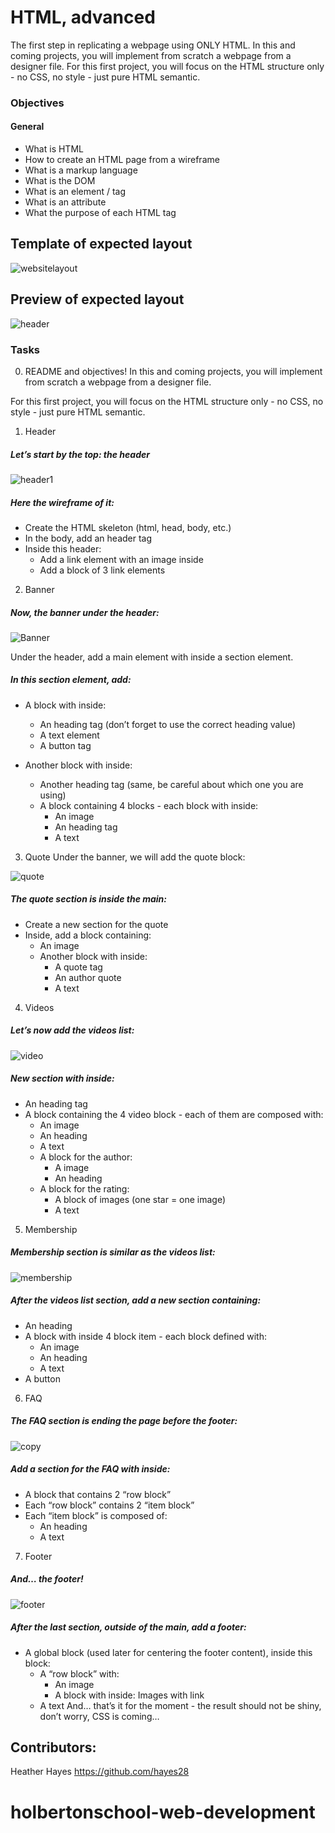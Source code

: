# HTML, advanced
The first step in replicating a webpage using ONLY HTML. In this and coming projects, you will implement from scratch a webpage from a designer file. For this first project, you will focus on the HTML structure only - no CSS, no style - just pure HTML semantic.
### Objectives
#### General
  + What is HTML
  + How to create an HTML page from a wireframe
  + What is a markup language
  + What is the DOM
  + What is an element / tag
  + What is an attribute
  + What the purpose of each HTML tag

## Template of expected layout
![websitelayout](https://github.com/hayes28/holbertonschool-web-development/assets/107968573/c9a11723-e2c0-49c7-ba28-8c985cd87eaf)

## Preview of expected layout
![header](https://github.com/hayes28/holbertonschool-web-development/assets/107968573/095656c4-b113-44dd-a0c7-a878d67d160b)

### Tasks
0. README and objectives!
  In this and coming projects, you will implement from scratch a webpage from a designer file.

For this first project, you will focus on the HTML structure only - no CSS, no style - just pure HTML semantic.

1. Header
  ##### Let’s start by the top: the header
![header1](https://github.com/hayes28/holbertonschool-web-development/assets/107968573/d73c73ae-8e5a-4014-a86d-f61dc754ce96)

##### Here the wireframe of it:

  + Create the HTML skeleton (html, head, body, etc.)
  + In the body, add an header tag
  + Inside this header:
    - Add a link element with an image inside
    - Add a block of 3 link elements

2. Banner
##### Now, the banner under the header:
![Banner](https://github.com/hayes28/holbertonschool-web-development/assets/107968573/b0236d27-16e8-4e7e-8dbe-a39d27e158c7)

Under the header, add a main element with inside a section element.

##### In this section element, add:
  + A block with inside:
    - An heading tag (don’t forget to use the correct heading value)
    - A text element
    - A button tag

  + Another block with inside:
    - Another heading tag (same, be careful about which one you are using)
    - A block containing 4 blocks - each block with inside:
        - An image
        - An heading tag
        - A text

3. Quote
Under the banner, we will add the quote block:

![quote](https://github.com/hayes28/holbertonschool-web-development/assets/107968573/e0adde05-444e-449b-a58d-29b720444430)

##### The quote section is inside the main:

  + Create a new section for the quote
  + Inside, add a block containing:
    - An image
    - Another block with inside:
        - A quote tag
        - An author quote
        - A text

4. Videos
##### Let’s now add the videos list:
![video](https://github.com/hayes28/holbertonschool-web-development/assets/107968573/0f5bc979-7e69-4a0d-ba42-9d34467fd432)
##### New section with inside:

  + An heading tag
  + A block containing the 4 video block - each of them are composed with:
      - An image
      - An heading
      - A text
      - A block for the author:
          - A image
          - An heading
      - A block for the rating:
          - A block of images (one star = one image)
          - A text

5. Membership
##### Membership section is similar as the videos list:

![membership](https://github.com/hayes28/holbertonschool-web-development/assets/107968573/a5862be7-d24f-4153-ac87-4578934f7475)

##### After the videos list section, add a new section containing:

  + An heading
  + A block with inside 4 block item - each block defined with:
    - An image
    - An heading
    - A text
  + A button

6. FAQ
##### The FAQ section is ending the page before the footer:

![copy](https://github.com/hayes28/holbertonschool-web-development/assets/107968573/1b64c109-4324-468c-a4cd-203a58dc4fcd)

##### Add a section for the FAQ with inside:

  + A block that contains 2 “row block”
  + Each “row block” contains 2 “item block”
  + Each “item block” is composed of:
    - An heading
    - A text

7. Footer
##### And… the footer!

![footer](https://github.com/hayes28/holbertonschool-web-development/assets/107968573/4e82eee9-5fdf-47d0-953a-6dc04b9e52e8)

##### After the last section, outside of the main, add a footer:

  + A global block (used later for centering the footer content), inside this block:
    - A “row block” with:
      - An image
      - A block with inside:
          Images with link
    - A text
And… that’s it for the moment - the result should not be shiny, don’t worry, CSS is coming…

## Contributors:
Heather Hayes <https://github.com/hayes28>
# holbertonschool-web-development
